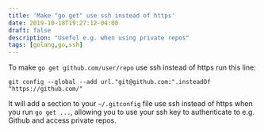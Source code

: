 ```yaml
---
title: 'Make "go get" use ssh instead of https'
date: 2019-10-18T19:27:12-04:00
draft: false
description: "Useful e.g. when using private repos"
tags: [golang,go,ssh]
---
```


To make `go get github.com/user/repo` use ssh instead of https run this line:

```shell
git config --global --add url."git@github.com:".insteadOf "https://github.com/"
```

It will add a section to your `~/.gitconfig` file use ssh instead of https when 
you run `go get ...`, allowing you to use your ssh key to authenticate to e.g. Github and access private repos.